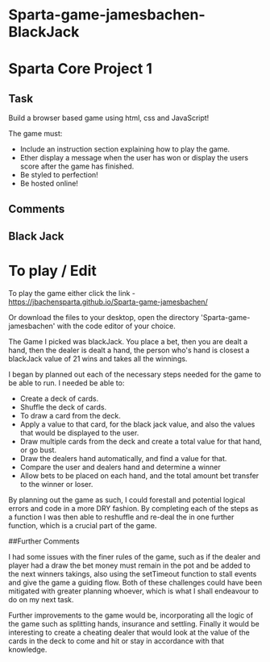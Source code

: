 # Sparta-game-jamesbachen-BlackJack

# Sparta Core Project 1

## Task

Build a browser based game using html, css and JavaScript!

The game must:

* Include an instruction section explaining how to play the game.
* Ether display a message when the user has won or display the users score after the game has finished.
* Be styled to perfection!
* Be hosted online!

## Comments

## Black Jack

# To play / Edit

To play the game either click the link - https://jbachensparta.github.io/Sparta-game-jamesbachen/

Or download the files to your desktop, open the directory 'Sparta-game-jamesbachen' with the code editor of your choice.  



The Game I picked was blackJack. You place a bet, then you are dealt a hand, then the dealer is dealt a hand, the person who's hand is closest a blackJack value of 21 wins and takes all the winnings.  

I began by planned out each of the necessary steps needed for the game to be able to run.  I needed be able to:
- Create a deck of cards.
- Shuffle the deck of cards.
- To draw a card from the deck.
- Apply a value to that card, for the black jack value, and also the values that would be displayed to the user.
- Draw multiple cards from the deck and create a total value for that hand, or go bust.
- Draw the dealers hand automatically, and find a value for that.
- Compare the user and dealers hand and determine a winner
- Allow bets to be placed on each hand, and the total amount bet transfer to the winner or loser.  

By planning out the game as such, I could forestall and potential logical errors and code in a more DRY fashion.  By completing each of the steps as a function I was then able to reshuffle and re-deal the in one further function, which is a crucial part of the game.  

##Further Comments

I had some issues with the finer rules of the game, such as if the dealer and player had a draw the bet money must remain in the pot and be added to the next winners takings, also using the setTimeout function to stall events and give the game a guiding flow. Both of these challenges could have been mitigated with greater planning whoever, which is what I shall endeavour to do on my next task.  

Further improvements to the game would be, incorporating all the logic of the game such as splitting hands, insurance and settling.  Finally it would be interesting to create a cheating dealer that would look at the value of the cards in the deck to come and hit or stay in accordance with that knowledge.  
